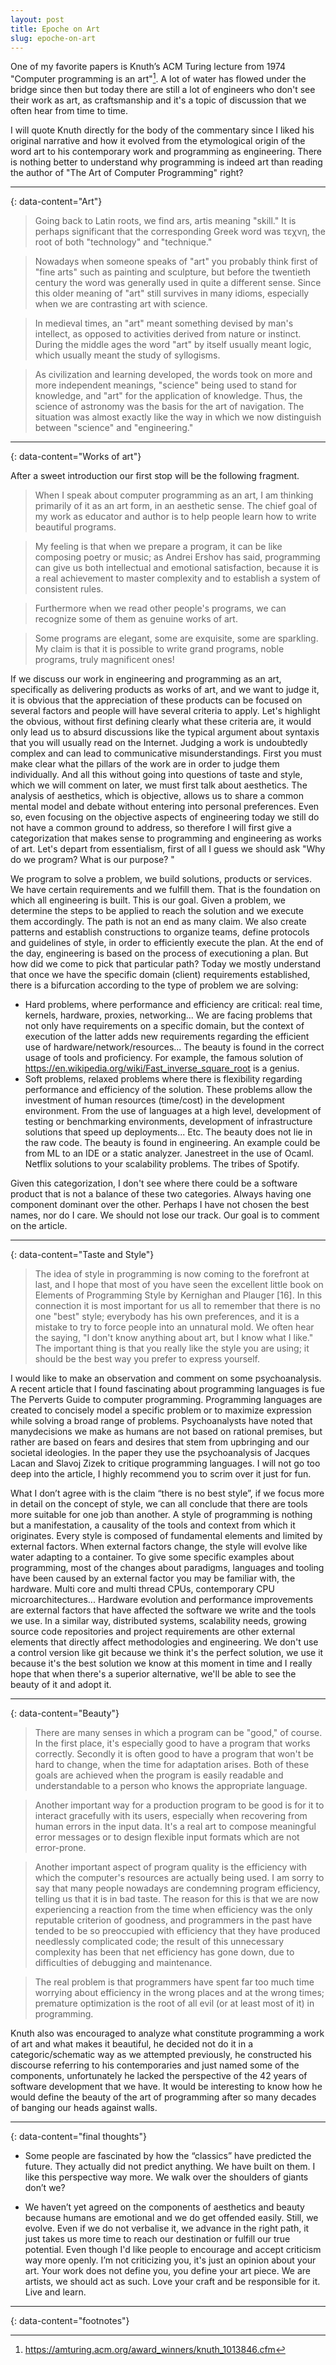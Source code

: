 ```yaml
---
layout: post
title: Epoche on Art
slug: epoche-on-art 
---
```


One of my favorite papers is Knuth’s ACM Turing lecture from 1974 "Computer programming is an art"[^1]. A lot of water has flowed under the bridge since then but today there are still a lot of engineers who don't see their work as art, as craftsmanship and it's a topic of discussion that we often hear from time to time.

I will quote Knuth directly for the body of the commentary since I liked his original narrative and how it evolved from the etymological origin of the word art to his contemporary work and programming as engineering. There is nothing better to understand why programming is indeed art than reading the author of "The Art of Computer Programming" right?

---
{: data-content="Art"}

> Going back to Latin roots, we find ars, artis meaning "skill." It is perhaps significant that the corresponding Greek word was τεχνη, the root of both "technology" and "technique."

> Nowadays when someone speaks of "art" you probably think first of "fine arts" such as painting and sculpture, but before the twentieth century the word was generally used in quite a different sense. Since this older meaning of "art" still survives in many idioms, especially when we are contrasting art with science.

> In medieval times, an "art" meant something devised by man's intellect, as opposed to activities derived from nature or instinct. During the middle ages the word "art" by itself usually meant logic, which usually meant the study of syllogisms.

> As civilization and learning developed, the words took on more and more independent meanings, "science" being used to stand for knowledge, and "art" for the application of knowledge. Thus, the science of astronomy was the basis for the art of navigation. The situation was almost exactly like the way in which we now distinguish between "science" and "engineering."

---
{: data-content="Works of art"}

After a sweet introduction our first stop will be the following fragment.

> When I speak about computer programming as an art, I am thinking primarily of it as an art form, in an aesthetic sense. The chief goal of my work as educator and author is to help people learn how to write beautiful programs. 

> My feeling is that when we prepare a program, it can be like composing poetry or music; as Andrei Ershov has said, programming can give us both intellectual and emotional satisfaction, because it is a real achievement to master complexity and to establish a system of consistent rules.

> Furthermore when we read other people's programs, we can recognize some of them as genuine works of art. 

> Some programs are elegant, some are exquisite, some are sparkling. My claim is that it is possible to write grand programs, noble programs, truly magnificent ones!


If we discuss our work in engineering and programming as an art, specifically as delivering products as works of art, and we want to judge it, it is obvious that the appreciation of these products can be focused on several factors and people will have several criteria to apply. Let's highlight the obvious, without first defining clearly what these criteria are, it would only lead us to absurd discussions like the typical argument about syntaxis that you will usually read on the Internet. Judging a work is undoubtedly complex and can lead to communicative misunderstandings. First you must make clear what the pillars of the work are in order to judge them individually. And all this without going into questions of taste and style, which we will comment on later, we must first talk about aesthetics. The analysis of aesthetics, which is objective, allows us to share a common mental model and debate without entering into personal preferences. Even so, even focusing on the objective aspects of engineering today we still do not have a common ground to address, so therefore I will first give a categorization that makes sense to programming and engineering as works of art. Let's depart from essentialism, first of all I guess we should ask "Why do we program? What is our purpose? "

We program to solve a problem, we build solutions, products or services. We have certain requirements and we fulfill them. That is the foundation on which all engineering is built. This is our goal. Given a problem, we determine the steps to be applied to reach the solution and we execute them accordingly. The path is not an end as many claim. We also create patterns and establish constructions to organize teams, define protocols and guidelines of style, in order to efficiently execute the plan. At the end of the day, engineering is based on the process of executioning a plan. But how did we come to pick that particular path? Today we mostly understand that once we have the specific domain (client) requirements established, there is a bifurcation according to the type of problem we are solving:

- Hard problems, where performance and efficiency are critical: real time, kernels, hardware, proxies, networking... We are facing problems that not only have requirements on a specific domain, but the context of execution of the latter adds new requirements regarding the efficient use of hardware/network/resources... The beauty is found in the correct usage of tools and proficiency. For example, the famous solution of https://en.wikipedia.org/wiki/Fast_inverse_square_root is a genius.
- Soft problems, relaxed problems where there is flexibility regarding performance and efficiency of the solution. These problems allow the investment of human resources (time/cost) in the development environment. From the use of languages at a high level, development of testing or benchmarking environments, development of infrastructure solutions that speed up deployments... Etc. The beauty does not lie in the raw code. The beauty is found in engineering. An example could be from ML to an IDE or a static analyzer. Janestreet in the use of Ocaml. Netflix solutions to your scalability problems. The tribes of Spotify.

Given this categorization, I don't see where there could be a software product that is not a balance of these two categories. Always having one component dominant over the other. Perhaps I have not chosen the best names, nor do I care. We should not lose our track. Our goal is to comment on the article.


---
{: data-content="Taste and Style"}

> The idea of style in programming is now coming to the forefront at last, and I hope that most of you have seen the excellent little book on Elements of Programming Style by Kernighan and Plauger [16]. In this connection it is most important for us all to remember that there is no one "best" style; everybody has his own preferences, and it is a mistake to try to force people into an unnatural mold. We often hear the saying, "I don't know anything about art, but I know what I like." The important thing is that you really like the style you are using; it should be the best way you prefer to express yourself.

I would like to make an observation and comment on some psychoanalysis. A recent article that I found fascinating about programming languages is fue The Perverts Guide to computer programming. Programming languages are created to concisely model a specific problem or to maximize expression while solving a broad range of problems. Psychoanalysts have noted that manydecisions we make as humans are not based on rational premises, but rather are based on fears and desires that stem from upbringing and our societal ideologies. In the paper they use the psychoanalysis of Jacques Lacan and Slavoj Zizek to critique programming languages. I will not go too deep into the article, I highly recommend you to scrim over it just for fun.

What I don’t agree with is the claim “there is no best style”, if we focus more in detail on the concept of style, we can all conclude that there are tools more suitable for one job than another. A style of programming is nothing but a manifestation, a causality of the tools and context from which it originates. Every style is composed of fundamental elements and limited by external factors. When external factors change, the style will evolve like water adapting to a container. To give some specific examples about programming, most of the changes about paradigms, languages and tooling have been caused by an external factor you may be familiar with, the hardware. Multi core and multi thread CPUs, contemporary CPU microarchitectures... Hardware evolution and performance improvements are external factors that have affected the software we write and the tools we use. In a similar way, distributed systems, scalability needs, growing source code repositories and project requirements are other external elements that directly affect methodologies and engineering. We don't use a control version like git because we think it's the perfect solution, we use it because it's the best solution we know at this moment in time and I really hope that when there's a superior alternative, we'll be able to see the beauty of it and adopt it.


---
{: data-content="Beauty"}

> There are many senses in which a program can be "good," of course. In the first place, it's especially good to have a program that works correctly. Secondly it is often good to have a program that won't be hard to change, when the time for adaptation arises. Both of these goals are achieved when the program is easily readable and understandable to a person who knows the appropriate language.

> Another important way for a production program to be good is for it to interact gracefully with its users, especially when recovering from human errors in the input data. It's a real art to compose meaningful error messages or to design flexible input formats which are not error-prone.

> Another important aspect of program quality is the efficiency with which the computer's resources are actually being used. I am sorry to say that many people nowadays are condemning program efficiency, telling us that it is in bad taste. The reason for this is that we are now experiencing a reaction from the time when efficiency was the only reputable criterion of goodness, and programmers in the past have tended to be so preoccupied with efficiency that they have produced needlessly complicated code; the result of this unnecessary complexity has been that net efficiency has gone down, due to difficulties of debugging and maintenance.

> The real problem is that programmers have spent far too much time worrying about efficiency in the wrong places and at the wrong times; premature optimization is the root of all evil (or at least most of it) in programming.

Knuth also was encouraged to analyze what constitute programming a work of art and what makes it beautiful, he decided not do it in a categoric/schematic way as we attempted previously, he constructed his discourse referring to his contemporaries and just named some of the components, unfortunately he lacked the perspective of the 42 years of software development that we have. It would be interesting to know how he would define the beauty of the art of programming after so many decades of banging our heads against walls.

---
{: data-content="final thoughts"}

- Some people are fascinated by how the “classics” have predicted the future. They actually did not predict anything. We have built on them. I like this perspective way more. We walk over the shoulders of giants don’t we?

- We haven’t yet agreed on the components of aesthetics and beauty because humans are emotional and we do get offended easily. Still, we evolve. Even if we do not verbalise it, we advance in the right path, it just takes us more time to reach our destination or fulfill our true potential. Even though I'd like people to encourage and accept criticism way more openly. I’m not criticizing you, it's just an opinion about your art. Your work does not define you, you define your art piece. We are artists, we should act as such. Love your craft and be responsible for it. Live and learn. 


---
{: data-content="footnotes"}

[^1]: https://amturing.acm.org/award_winners/knuth_1013846.cfm